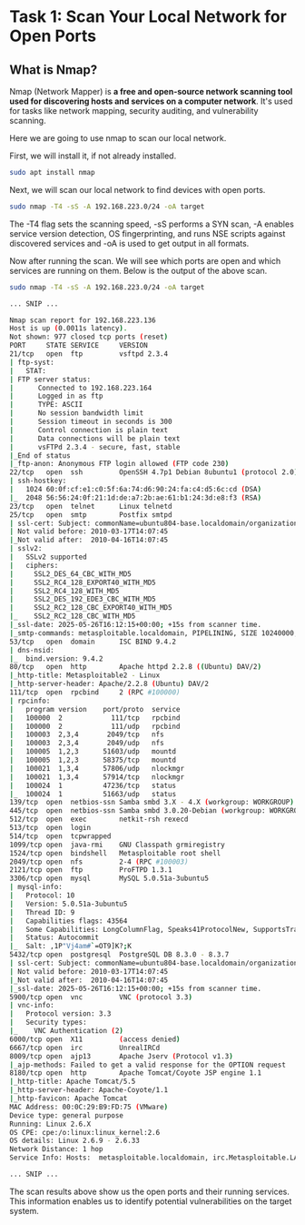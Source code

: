 # Task 1: Scan Your Local Network for Open Ports

## What is Nmap?

Nmap (Network Mapper) is **a free and open-source network scanning tool used for discovering hosts and services on a computer network**. It's used for tasks like network mapping, security auditing, and vulnerability scanning.

Here we are going to use nmap to scan our local network.

First, we will install it, if not already installed.

```bash
sudo apt install nmap
```

Next, we will scan our local network to find devices with open ports.

```bash
sudo nmap -T4 -sS -A 192.168.223.0/24 -oA target
```

The -T4 flag sets the scanning speed, -sS performs a SYN scan, -A enables service version detection, OS fingerprinting, and runs NSE scripts against discovered services and -oA is used to get output in all formats.

Now after running the scan. We will see which ports are open and which services are running on them. Below is the output of the above scan.

```bash
sudo nmap -T4 -sS -A 192.168.223.0/24 -oA target

... SNIP ...

Nmap scan report for 192.168.223.136
Host is up (0.0011s latency).
Not shown: 977 closed tcp ports (reset)
PORT     STATE SERVICE     VERSION
21/tcp   open  ftp         vsftpd 2.3.4
| ftp-syst: 
|   STAT: 
| FTP server status:
|      Connected to 192.168.223.164
|      Logged in as ftp
|      TYPE: ASCII
|      No session bandwidth limit
|      Session timeout in seconds is 300
|      Control connection is plain text
|      Data connections will be plain text
|      vsFTPd 2.3.4 - secure, fast, stable
|_End of status
|_ftp-anon: Anonymous FTP login allowed (FTP code 230)
22/tcp   open  ssh         OpenSSH 4.7p1 Debian 8ubuntu1 (protocol 2.0)
| ssh-hostkey: 
|   1024 60:0f:cf:e1:c0:5f:6a:74:d6:90:24:fa:c4:d5:6c:cd (DSA)
|_  2048 56:56:24:0f:21:1d:de:a7:2b:ae:61:b1:24:3d:e8:f3 (RSA)
23/tcp   open  telnet      Linux telnetd
25/tcp   open  smtp        Postfix smtpd
| ssl-cert: Subject: commonName=ubuntu804-base.localdomain/organizationName=OCOSA/stateOrProvinceName=There is no such thing outside US/countryName=XX
| Not valid before: 2010-03-17T14:07:45
|_Not valid after:  2010-04-16T14:07:45
| sslv2: 
|   SSLv2 supported
|   ciphers: 
|     SSL2_DES_64_CBC_WITH_MD5
|     SSL2_RC4_128_EXPORT40_WITH_MD5
|     SSL2_RC4_128_WITH_MD5
|     SSL2_DES_192_EDE3_CBC_WITH_MD5
|     SSL2_RC2_128_CBC_EXPORT40_WITH_MD5
|_    SSL2_RC2_128_CBC_WITH_MD5
|_ssl-date: 2025-05-26T16:12:15+00:00; +15s from scanner time.
|_smtp-commands: metasploitable.localdomain, PIPELINING, SIZE 10240000, VRFY, ETRN, STARTTLS, ENHANCEDSTATUSCODES, 8BITMIME, DSN
53/tcp   open  domain      ISC BIND 9.4.2
| dns-nsid: 
|_  bind.version: 9.4.2
80/tcp   open  http        Apache httpd 2.2.8 ((Ubuntu) DAV/2)
|_http-title: Metasploitable2 - Linux
|_http-server-header: Apache/2.2.8 (Ubuntu) DAV/2
111/tcp  open  rpcbind     2 (RPC #100000)
| rpcinfo: 
|   program version    port/proto  service
|   100000  2            111/tcp   rpcbind
|   100000  2            111/udp   rpcbind
|   100003  2,3,4       2049/tcp   nfs
|   100003  2,3,4       2049/udp   nfs
|   100005  1,2,3      51603/udp   mountd
|   100005  1,2,3      58375/tcp   mountd
|   100021  1,3,4      57806/udp   nlockmgr
|   100021  1,3,4      57914/tcp   nlockmgr
|   100024  1          47236/tcp   status
|_  100024  1          51663/udp   status
139/tcp  open  netbios-ssn Samba smbd 3.X - 4.X (workgroup: WORKGROUP)
445/tcp  open  netbios-ssn Samba smbd 3.0.20-Debian (workgroup: WORKGROUP)
512/tcp  open  exec        netkit-rsh rexecd
513/tcp  open  login
514/tcp  open  tcpwrapped
1099/tcp open  java-rmi    GNU Classpath grmiregistry
1524/tcp open  bindshell   Metasploitable root shell
2049/tcp open  nfs         2-4 (RPC #100003)
2121/tcp open  ftp         ProFTPD 1.3.1
3306/tcp open  mysql       MySQL 5.0.51a-3ubuntu5
| mysql-info: 
|   Protocol: 10
|   Version: 5.0.51a-3ubuntu5
|   Thread ID: 9
|   Capabilities flags: 43564
|   Some Capabilities: LongColumnFlag, Speaks41ProtocolNew, SupportsTransactions, SwitchToSSLAfterHandshake, SupportsCompression, Support41Auth, ConnectWithDatabase
|   Status: Autocommit
|_  Salt: ,1P"Vj4am#`=OT9]K?;K
5432/tcp open  postgresql  PostgreSQL DB 8.3.0 - 8.3.7
| ssl-cert: Subject: commonName=ubuntu804-base.localdomain/organizationName=OCOSA/stateOrProvinceName=There is no such thing outside US/countryName=XX
| Not valid before: 2010-03-17T14:07:45
|_Not valid after:  2010-04-16T14:07:45
|_ssl-date: 2025-05-26T16:12:15+00:00; +15s from scanner time.
5900/tcp open  vnc         VNC (protocol 3.3)
| vnc-info: 
|   Protocol version: 3.3
|   Security types: 
|_    VNC Authentication (2)
6000/tcp open  X11         (access denied)
6667/tcp open  irc         UnrealIRCd
8009/tcp open  ajp13       Apache Jserv (Protocol v1.3)
|_ajp-methods: Failed to get a valid response for the OPTION request
8180/tcp open  http        Apache Tomcat/Coyote JSP engine 1.1
|_http-title: Apache Tomcat/5.5
|_http-server-header: Apache-Coyote/1.1
|_http-favicon: Apache Tomcat
MAC Address: 00:0C:29:B9:FD:75 (VMware)
Device type: general purpose
Running: Linux 2.6.X
OS CPE: cpe:/o:linux:linux_kernel:2.6
OS details: Linux 2.6.9 - 2.6.33
Network Distance: 1 hop
Service Info: Hosts:  metasploitable.localdomain, irc.Metasploitable.LAN; OSs: Unix, Linux; CPE: cpe:/o:linux:linux_kernel

... SNIP ...
```

The scan results above show us the open ports and their running services. This information enables us to identify potential vulnerabilities on the target system.